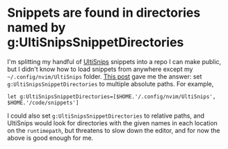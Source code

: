 # Snippets are found in directories named by g:UltiSnipsSnippetDirectories

I'm splitting my handful of [UltiSnips](https://github.com/SirVer/ultisnips) snippets into a repo I can make public, but I didn't know how to load snippets from anywhere except my `~/.config/nvim/UltiSnips` folder.
[This post](https://ejmastnak.com/tutorials/vim-latex/ultisnips/) gave me the answer: set `g:UltiSnipsSnippetDirectories` to multiple absolute paths.
For example,

```vim
let g:UltiSnipsSnippetDirectories=[$HOME.'/.config/nvim/UltiSnips', $HOME.'/code/snippets']
```

I could also set `g:UltiSnipsSnippetDirectories` to relative paths, and UltiSnips would look for directories with the given names in each location on the `runtimepath`, but threatens to slow down the editor, and for now the above is good enough for me.
